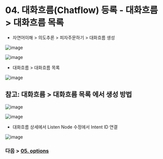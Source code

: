 # 04. 대화흐름(Chatflow) 등록 - 대화흐름 > 대화흐름 목록

- 자연어이해 > 의도추론 > 피자주문하기 > 대화흐름 생성

![image](https://user-images.githubusercontent.com/24771449/67613907-4a292b80-f7ee-11e9-8bc3-fa1237260cc5.png)

![image](https://user-images.githubusercontent.com/24771449/67613929-907e8a80-f7ee-11e9-90a7-3939bf61075c.png)

- 대화흐름 > 대화흐름 목록

![image](https://user-images.githubusercontent.com/24771449/67613862-7ee8b300-f7ed-11e9-88fe-ed45282162b5.png)

## 참고: 대화흐름 > 대화흐름 목록 에서 생성 방법

![image](https://user-images.githubusercontent.com/24771449/67613847-447f1600-f7ed-11e9-8db1-f4771ff9721c.png)

![image](https://user-images.githubusercontent.com/24771449/67613854-595ba980-f7ed-11e9-8625-11dca0f121f7.png)

- 대화흐름 상세에서 Listen Node 수정에서 Intent ID 연결

![image](https://user-images.githubusercontent.com/24771449/67613952-231f2980-f7ef-11e9-80d9-3e7481565526.png)

### 다음 > [05. options](05.%20options.md)
